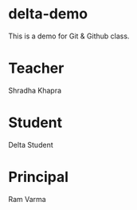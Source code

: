 # delta-demo
This is a demo for Git &amp; Github class.

# Teacher
Shradha Khapra

# Student
Delta Student

# Principal
Ram Varma